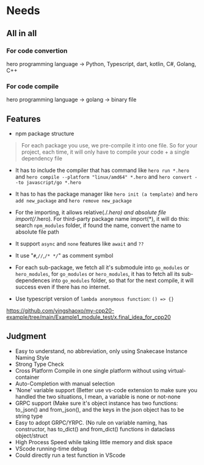 # Needs

## All in all
### For code convertion
hero programming language -> Python, Typescript, dart, kotlin, C#, Golang, C++ 

### For code compile
hero programming language -> golang -> binary file


## Features

* npm package structure

> For each package you use, we pre-compile it into one file. So for your project, each time, it will only have to compile your code + a single dependency file

* It has to  include the compiler that has command like `hero run *.hero` and `hero compile --platform "linux/amd64" *.hero` and `hero convert --to javascript/go *.hero`

* It has to has the package manager like `hero init (a template)` and `hero add new_package` and `hero remove new_package`

* For the importing, it allows relative(./*.hero) and absolute file import(/*.hero). For third-party package name import(*), it will do this: search `npm_modules` folder, if found the name, convert the name to absolute file path

* It support `async` and `none` features like `await` and `??`

* It use "`#`,`//`,`/* */`" as comment symbol

* For each sub-package, we fetch all it's submodule into `go_modules` or `hero_modules`, for `go_modules` or `hero_modules`, it has to fetch all its sub-dependences into `go_modules` folder, so that for the next compile, it will success even if there has no internet.

* Use typescript version of `lambda anonymous function`: `() => {}`

<!-- * Use typescript version of `a==b? c: d` -->

https://github.com/yingshaoxo/my-cpp20-example/tree/main/Example1_module_test/x.final_idea_for_cpp20


## Judgment

* Easy to understand, no abbreviation, only using Snakecase Instance Naming Style
* Strong Type Check
* Cross Platform Compile in one single platform without using virtual-container
* Auto-Completion with manual selection
* 'None' variable support (Better use vs-code extension to make sure you handled the two situations, I mean, a variable is none or not-none
* GRPC support (Make sure it's object instance has two functions: to_json() and from_json(), and the keys in the json object has to be string type
* Easy to adopt GRPC/YRPC. (No rule on variable naming, has constructor, has to_dict() and from_dict() functions in dataclass object/struct
* High Process Speed while taking little memory and disk space
* VScode running-time debug
* Could directly run a test function in VScode